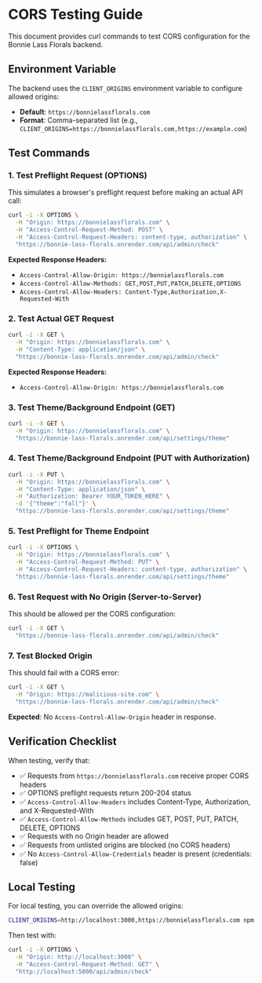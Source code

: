 # CORS Testing Guide

This document provides curl commands to test CORS configuration for the Bonnie Lass Florals backend.

## Environment Variable

The backend uses the `CLIENT_ORIGINS` environment variable to configure allowed origins:
- **Default**: `https://bonnielassflorals.com`
- **Format**: Comma-separated list (e.g., `CLIENT_ORIGINS=https://bonnielassflorals.com,https://example.com`)

## Test Commands

### 1. Test Preflight Request (OPTIONS)

This simulates a browser's preflight request before making an actual API call:

```bash
curl -i -X OPTIONS \
  -H "Origin: https://bonnielassflorals.com" \
  -H "Access-Control-Request-Method: POST" \
  -H "Access-Control-Request-Headers: content-type, authorization" \
  "https://bonnie-lass-florals.onrender.com/api/admin/check"
```

**Expected Response Headers:**
- `Access-Control-Allow-Origin: https://bonnielassflorals.com`
- `Access-Control-Allow-Methods: GET,POST,PUT,PATCH,DELETE,OPTIONS`
- `Access-Control-Allow-Headers: Content-Type,Authorization,X-Requested-With`

### 2. Test Actual GET Request

```bash
curl -i -X GET \
  -H "Origin: https://bonnielassflorals.com" \
  -H "Content-Type: application/json" \
  "https://bonnie-lass-florals.onrender.com/api/admin/check"
```

**Expected Response Headers:**
- `Access-Control-Allow-Origin: https://bonnielassflorals.com`

### 3. Test Theme/Background Endpoint (GET)

```bash
curl -i -X GET \
  -H "Origin: https://bonnielassflorals.com" \
  "https://bonnie-lass-florals.onrender.com/api/settings/theme"
```

### 4. Test Theme/Background Endpoint (PUT with Authorization)

```bash
curl -i -X PUT \
  -H "Origin: https://bonnielassflorals.com" \
  -H "Content-Type: application/json" \
  -H "Authorization: Bearer YOUR_TOKEN_HERE" \
  -d '{"theme":"fall"}' \
  "https://bonnie-lass-florals.onrender.com/api/settings/theme"
```

### 5. Test Preflight for Theme Endpoint

```bash
curl -i -X OPTIONS \
  -H "Origin: https://bonnielassflorals.com" \
  -H "Access-Control-Request-Method: PUT" \
  -H "Access-Control-Request-Headers: content-type, authorization" \
  "https://bonnie-lass-florals.onrender.com/api/settings/theme"
```

### 6. Test Request with No Origin (Server-to-Server)

This should be allowed per the CORS configuration:

```bash
curl -i -X GET \
  "https://bonnie-lass-florals.onrender.com/api/admin/check"
```

### 7. Test Blocked Origin

This should fail with a CORS error:

```bash
curl -i -X GET \
  -H "Origin: https://malicious-site.com" \
  "https://bonnie-lass-florals.onrender.com/api/admin/check"
```

**Expected**: No `Access-Control-Allow-Origin` header in response.

## Verification Checklist

When testing, verify that:
- ✅ Requests from `https://bonnielassflorals.com` receive proper CORS headers
- ✅ OPTIONS preflight requests return 200-204 status
- ✅ `Access-Control-Allow-Headers` includes Content-Type, Authorization, and X-Requested-With
- ✅ `Access-Control-Allow-Methods` includes GET, POST, PUT, PATCH, DELETE, OPTIONS
- ✅ Requests with no Origin header are allowed
- ✅ Requests from unlisted origins are blocked (no CORS headers)
- ✅ No `Access-Control-Allow-Credentials` header is present (credentials: false)

## Local Testing

For local testing, you can override the allowed origins:

```bash
CLIENT_ORIGINS=http://localhost:3000,https://bonnielassflorals.com npm start
```

Then test with:

```bash
curl -i -X OPTIONS \
  -H "Origin: http://localhost:3000" \
  -H "Access-Control-Request-Method: GET" \
  "http://localhost:5000/api/admin/check"
```
